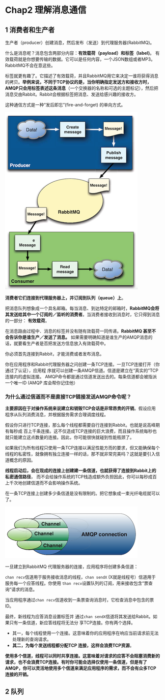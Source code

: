 #  **Chap2 理解消息通信**

## **1 消费者和生产者**

生产者（producer）创建消息，然后发布（发送）到代理服务器(RabbitMQ)。 

什么是消息呢？消息包含两部分内容：**有效载荷（payload）和标签（label)**。 有效载荷就是你想要传输的数据。它可以是任何内容，一个JSON数组或者MP3。 RabbitMQ不会在意这些。

标签就更有趣了。它描述了有效载荷，并且RabbitMQ用它来决定一谁将获得消息的拷贝。**举例来说，不同于TCP协议的是，当你明确指定发送方和接收方时，AMQP只会用标签表述这条消息**（一个交换器的名称和可选的主题标记），然后把消息交由Rabbit。Rabbit会根据标签把消息、发送给感兴趣的接收方。

这种通信方式是一种“发后即忘”(fire-and-forget) 的单向方式。

![Alt Image Text](../images/rab1_2_1.png "Body image")

**消费者它们连接到代理服务器上，并订阅到队列（queue）上**。

把消息队列想象成一个具名邮箱。每当消息、到达特定的邮箱时，**RabbitMQ会将其发送给其中一个订阅的／监听的消费者**。当消费者接收到消息时，它只得到消息的一部分： **有效载荷**。

在消息路由过程中．消息的标签并没有随有效载荷一同传递。**RabbitMQ 甚至不会告诉你是谁生产／发送了消息。** 如果需要明确知道是谁生产的AMQP消息的话，就要看生产者是否把发送方信息放入有效载荷中。 

你必须首先连接到Rabbit，才能消费或者发布消息。

你在应用程序和Rabbit代理服务器之问创建一条TCP连接。一旦TCP连接打开（你通过了认证），应用程 序就可以创建一条AMQP信道。信道是建立在“真实的”TCP连接内的虚拟连接。 AMQP命令都是通过信道发送出去的。每条信道都会被指派一个唯一ID (AMQP 库会帮你记住他）


### **为什么通过信道而不是直接TCP链接发送AMQP命令呢？**

**主要原因在于对操作系统来说建立和销毁TCP会话是非常昂贵的开销**。假设应用程序从队列消费消息，并根据服务需求合理调度线程。

假设你只进行TCP连接，那么每个线程都需要自行连接到Rabbit。也就是说高峰期有每秒成 百上千条连接。这不仅造成TCP连接的巨大浪费，而且操作系统每秒也就只能建立这点数量的连接。因此，你可能很快就碰到性能瓶颈了。

如果我们为所有线程只使用一条TCP连接以满足性能方而的要求，但又能确保每个线程的私密性，就像拥有独立连接一样的话，那不就非常完美吗？这就是要引入信道概念的原因。

**线程启动后，会在现成的连接上创建建一条信道，也就获得了连接到Rabbit上的私密通信路径**， 而不会给操作系统的TCP栈造成额外负担因此，你可以每秒成百上千次地创建信道而不会影响操作系统。

在一条TCP连接上创建多少条信道是没有限制的。把它想象成一束光纤电缆就可以了。 

![Alt Image Text](../images/rab1_2_2.png "Body image")

一旦建立到RabbitMQ 代理服务器的连接，应用程序将创建多条信道：

`chan recv`信道用于服务接收消息的线程，`chan sendX` (X就是线程号）信道用于服务每一个应答线程。你使用 `than recv`设置队列的订阅，用来接收包含“票查询”请求的消息。

当应用程序通过`chan recv`信道收到一条票查询消息时，它检查消息中包含的票ID。

最终，新线程为应答消息设置标签并 通过`chan sendX`信道将其发送给Rabbit。如果只有一条信道，新应答线程将无法分 享TCP连接。你有两个选择。

* 其一，每个线程使用一个连接。这意味着你的应用程序在响应当前请求前无法处理新的查询请求。
* **其二，为每个发送线程都分配TCP 连接，这样会浪费TCP资源**。

**使用多个信道，线程可以同时共享连接。这意味着对请求的应答不会阻塞消费新的请求，也不会浪费TCP连接。有时你可能会选择仅使用一条信道，但是有了AMQP，你可以灵活地使用多个信道来满足应用程序的需求，而不会有众多TCP连接的开销。**

## **2 队列**

